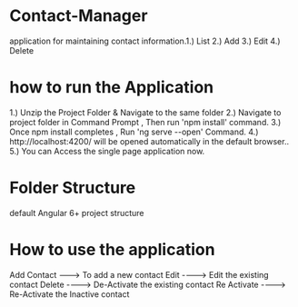 # Contact-Manager
application for maintaining contact information.1.) List 2.) Add 3.) Edit 4.) Delete
# how to run the Application
1.) Unzip the Project Folder & Navigate to the same folder
2.) Navigate to project folder in Command Prompt , Then run 'npm install' command.
3.) Once npm install completes  , Run 'ng serve --open' Command.
4.) http://localhost:4200/ will be opened automatically in the default browser..
5.) You can Access the single page application now.
# Folder Structure
  default Angular 6+ project structure
  
# How to use the application
Add Contact ---> To add a new contact
Edit ----> Edit the existing contact
Delete ----> De-Activate the existing contact
Re Activate ----> Re-Activate the Inactive contact
